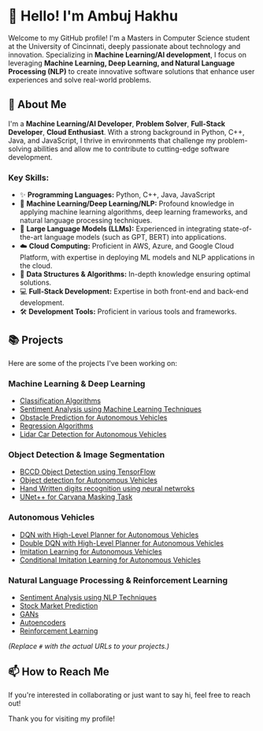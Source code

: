 # 👋 Hello! I'm Ambuj Hakhu

Welcome to my GitHub profile! I'm a Masters in Computer Science student at the University of Cincinnati, deeply passionate about technology and innovation. Specializing in **Machine Learning/AI development**, I focus on leveraging **Machine Learning, Deep Learning, and Natural Language Processing (NLP)** to create innovative software solutions that enhance user experiences and solve real-world problems.

## 🚀 About Me

I'm a **Machine Learning/AI Developer**, **Problem Solver**, **Full-Stack Developer**, **Cloud Enthusiast**. With a strong background in Python, C++, Java, and JavaScript, I thrive in environments that challenge my problem-solving abilities and allow me to contribute to cutting-edge software development.

### Key Skills:

- ✨ **Programming Languages:** Python, C++, Java, JavaScript
- 🤖 **Machine Learning/Deep Learning/NLP:** Profound knowledge in applying machine learning algorithms, deep learning frameworks, and natural language processing techniques.
- 🤖 **Large Language Models (LLMs):** Experienced in integrating state-of-the-art language models (such as GPT, BERT) into applications.
- ☁️ **Cloud Computing:** Proficient in AWS, Azure, and Google Cloud Platform, with expertise in deploying ML models and NLP applications in the cloud.
- 🧠 **Data Structures & Algorithms:** In-depth knowledge ensuring optimal solutions.
- 💻 **Full-Stack Development:** Expertise in both front-end and back-end development.
- 🛠️ **Development Tools:** Proficient in various tools and frameworks.

## 📚 Projects

Here are some of the projects I've been working on:

### Machine Learning & Deep Learning

- [Classification Algorithms](#)
- [Sentiment Analysis using Machine Learning Techniques](#)
- [Obstacle Prediction for Autonomous Vehicles](#)
- [Regression Algorithms](#)
- [Lidar Car Detection for Autonomous Vehicles](#)

### Object Detection & Image Segmentation

- [BCCD Object Detection using TensorFlow](#)
- [Object detection for Autonomous Vehicles](#)
- [Hand Written digits recognition using neural netwroks](https://github.com/ambuj991/Handwritten-digits-classification-using-neural-network)
- [UNet++ for Carvana Masking Task](#)

### Autonomous Vehicles

- [DQN with High-Level Planner for Autonomous Vehicles](#)
- [Double DQN with High-Level Planner for Autonomous Vehicles](#)
- [Imitation Learning for Autonomous Vehicles](#)
- [Conditional Imitation Learning for Autonomous Vehicles](#)

### Natural Language Processing & Reinforcement Learning

- [Sentiment Analysis using NLP Techniques](#)
- [Stock Market Prediction](#)
- [GANs](#)
- [Autoencoders](#)
- [Reinforcement Learning](#)

*(Replace `#` with the actual URLs to your projects.)*

## 📫 How to Reach Me

If you're interested in collaborating or just want to say hi, feel free to reach out!

Thank you for visiting my profile!
